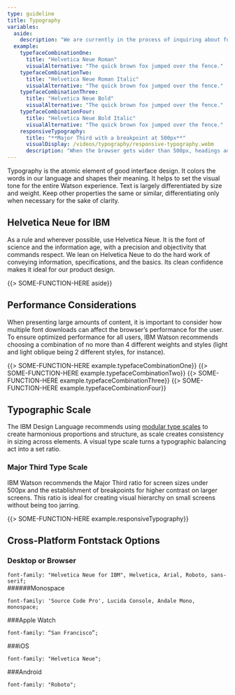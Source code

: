 ```yaml
---
type: guideline
title: Typography
variables:
  aside:
    description: "We are currently in the process of inquiring about full usage rights and licensing for Helvetica Neue for IBM. During this time, we're unable to provide downloadable font assets. Please defer to the Cross-Platform Fontstack Options below for comparable fontstacks."
  example:
    typefaceCombinationOne:
      title: "Helvetica Neue Roman"
      visualAlternative: "The quick brown fox jumped over the fence."
    typefaceCombinationTwo:
      title: "Helvetica Neue Roman Italic"
      visualAlternative: "The quick brown fox jumped over the fence."
    typefaceCombinationThree:
      title: "Helvetica Neue Bold"
      visualAlternative: "The quick brown fox jumped over the fence."
    typefaceCombinationFour:
      title: "Helvetica Neue Bold Italic"
      visualAlternative: "The quick brown fox jumped over the fence."
    responsiveTypography:
      title: "**Major Third with a breakpoint at 500px**"
      visualDisplay: /videos/typography/responsive-typography.webm
      description: "When the browser gets wider than 500px, headings adopt the Golden Ratio type scale to increase legibility for the user at larger screen sizes."
---
```


Typography is the atomic element of good interface design. It colors the words in our language and shapes their meaning. It helps to set the visual tone for the entire Watson experience. Text is largely differentiated by size and weight. Keep other properties the same or similar, differentiating only when necessary for the sake of clarity.

## Helvetica Neue for IBM

As a rule and wherever possible, use Helvetica Neue. It is the font of science and the information age, with a precision and objectivity that commands respect. We lean on Helvetica Neue to do the hard work of conveying information, specifications, and the basics. Its clean confidence makes it ideal for our product design.

{{> SOME-FUNCTION-HERE aside}}

## Performance Considerations

When presenting large amounts of content, it is important to consider how multiple font downloads can affect the browser’s performance for the user. To ensure optimized performance for all users, IBM Watson recommends choosing a combination of no more than 4 different weights and styles (light and light oblique being 2 different styles, for instance). 

{{> SOME-FUNCTION-HERE example.typefaceCombinationOne}}
{{> SOME-FUNCTION-HERE example.typefaceCombinationTwo}}
{{> SOME-FUNCTION-HERE example.typefaceCombinationThree}}
{{> SOME-FUNCTION-HERE example.typefaceCombinationFour}}

## Typographic Scale

The IBM Design Language recommends using [modular type scales](http://www.ibm.com/design/language/framework/visual/typography.shtml) to create harmonious proportions and structure, as scale creates consistency in sizing across elements. A visual type scale turns a typographic balancing act into a set ratio. 

### Major Third Type Scale

IBM Watson recommends the Major Third ratio for screen sizes under 500px and the establishment of breakpoints for higher contrast on larger screens. This ratio is ideal for creating visual hierarchy on small screens without being too jarring.

{{> SOME-FUNCTION-HERE example.responsiveTypography}}

## Cross-Platform Fontstack Options

### Desktop or Browser

`font-family: "Helvetica Neue for IBM", Helvetica, Arial, Roboto, sans-serif;`  
######Monospace 

`font-family: 'Source Code Pro', Lucida Console, Andale Mono, monospace;`

###Apple Watch 

`font-family: “San Francisco”;`

###iOS

`font-family: "Helvetica Neue";` 

###Android

`font-family: "Roboto";`
